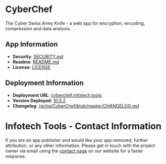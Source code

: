 # CyberChef
The Cyber Swiss Army Knife - a web app for encryption, encoding, compression and data analysis.

## App Information
* **Security**: [SECURITY.md](https://github.com/gchq/CyberChef/blob/master/SECURITY.md)
* **Readme**: [README.md](https://github.com/gchq/CyberChef/blob/master/README.md)
* **License**: [LICENSE](https://github.com/gchq/CyberChef/blob/master/LICENSE)

## Deployment Information
* **Deployment URL**: [cyberchef.infotech.tools](https://cyberchef.infotech.tools)
* **Version Deployed**: [10.5.2](https://github.com/gchq/CyberChef/releases/tag/v10.5.0)
* **Changelog**: [/gchq/CyberChef/blob/master/CHANGELOG.md](https://github.com/gchq/CyberChef/blob/master/CHANGELOG.md)

# Infotech Tools - Contact Information
If you are an app publisher and would like your app removed, further attribution, or any other information. Please get in touch with the project owner via email using the [contact page](https://infotech.tools/contact) on our website for a faster response.
